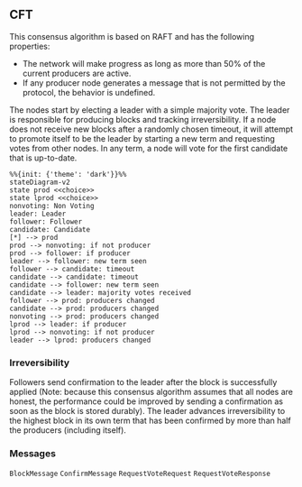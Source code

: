 ## CFT

This consensus algorithm is based on RAFT and has the following properties:
- The network will make progress as long as more than 50% of the current producers are active.
- If any producer node generates a message that is not permitted by the protocol, the behavior is undefined.

The nodes start by electing a leader with a simple majority vote. The leader is responsible for producing blocks and tracking irreversibility. If a node does not receive new blocks after a randomly chosen timeout, it will attempt to promote itself to be the leader by starting a new term and requesting votes from other nodes. In any term, a node will vote for the first candidate that is up-to-date.

```mermaid
%%{init: {'theme': 'dark'}}%%
stateDiagram-v2
state prod <<choice>>
state lprod <<choice>>
nonvoting: Non Voting
leader: Leader
follower: Follower
candidate: Candidate
[*] --> prod
prod --> nonvoting: if not producer
prod --> follower: if producer
leader --> follower: new term seen
follower --> candidate: timeout
candidate --> candidate: timeout
candidate --> follower: new term seen
candidate --> leader: majority votes received
follower --> prod: producers changed
candidate --> prod: producers changed
nonvoting --> prod: producers changed
lprod --> leader: if producer
lprod --> nonvoting: if not producer
leader --> lprod: producers changed
```

### Irreversibility

Followers send confirmation to the leader after the block is successfully applied (Note: because this consensus algorithm assumes that all nodes are honest, the performance could be improved by sending a confirmation as soon as the block is stored durably). The leader advances irreversibility to the highest block in its own term that has been confirmed by more than half the producers (including itself).

### Messages

`BlockMessage`
`ConfirmMessage`
`RequestVoteRequest`
`RequestVoteResponse`

